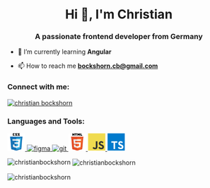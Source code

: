 <h1 align="center">Hi 👋, I'm Christian</h1>
<h3 align="center">A passionate frontend developer from Germany</h3>

- 🌱 I’m currently learning **Angular**

- 📫 How to reach me **bockshorn.cb@gmail.com**

<h3 align="left">Connect with me:</h3>
<p align="left">
<a href="https://linkedin.com/in/christian bockshorn" target="blank"><img align="center" src="https://raw.githubusercontent.com/rahuldkjain/github-profile-readme-generator/master/src/images/icons/Social/linked-in-alt.svg" alt="christian bockshorn" height="30" width="40" /></a>
</p>

<h3 align="left">Languages and Tools:</h3>
<p align="left"> <a href="https://www.w3schools.com/css/" target="_blank" rel="noreferrer"> <img src="https://raw.githubusercontent.com/devicons/devicon/master/icons/css3/css3-original-wordmark.svg" alt="css3" width="40" height="40"/> </a> <a href="https://www.figma.com/" target="_blank" rel="noreferrer"> <img src="https://www.vectorlogo.zone/logos/figma/figma-icon.svg" alt="figma" width="40" height="40"/> </a> <a href="https://git-scm.com/" target="_blank" rel="noreferrer"> <img src="https://www.vectorlogo.zone/logos/git-scm/git-scm-icon.svg" alt="git" width="40" height="40"/> </a> <a href="https://www.w3.org/html/" target="_blank" rel="noreferrer"> <img src="https://raw.githubusercontent.com/devicons/devicon/master/icons/html5/html5-original-wordmark.svg" alt="html5" width="40" height="40"/> </a> <a href="https://developer.mozilla.org/en-US/docs/Web/JavaScript" target="_blank" rel="noreferrer"> <img src="https://raw.githubusercontent.com/devicons/devicon/master/icons/javascript/javascript-original.svg" alt="javascript" width="40" height="40"/> </a> <a href="https://www.typescriptlang.org/" target="_blank" rel="noreferrer"> <img src="https://raw.githubusercontent.com/devicons/devicon/master/icons/typescript/typescript-original.svg" alt="typescript" width="40" height="40"/> </a> </p>

<p><img align="left" src="https://github-readme-stats.vercel.app/api/top-langs?username=christianbockshorn&show_icons=true&locale=en&layout=compact" alt="christianbockshorn" /></p>

<p>&nbsp;<img align="center" src="https://github-readme-stats.vercel.app/api?username=christianbockshorn&show_icons=true&locale=en" alt="christianbockshorn" /></p>

<p><img align="center" src="https://github-readme-streak-stats.herokuapp.com/?user=christianbockshorn&" alt="christianbockshorn" /></p>

